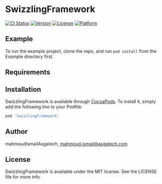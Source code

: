 # SwizzlingFramework

[![CI Status](https://img.shields.io/travis/mahmoudIsmailAsgatech/SwizzlingFramework.svg?style=flat)](https://travis-ci.org/mahmoudIsmailAsgatech/SwizzlingFramework)
[![Version](https://img.shields.io/cocoapods/v/SwizzlingFramework.svg?style=flat)](https://cocoapods.org/pods/SwizzlingFramework)
[![License](https://img.shields.io/cocoapods/l/SwizzlingFramework.svg?style=flat)](https://cocoapods.org/pods/SwizzlingFramework)
[![Platform](https://img.shields.io/cocoapods/p/SwizzlingFramework.svg?style=flat)](https://cocoapods.org/pods/SwizzlingFramework)

## Example

To run the example project, clone the repo, and run `pod install` from the Example directory first.

## Requirements

## Installation

SwizzlingFramework is available through [CocoaPods](https://cocoapods.org). To install
it, simply add the following line to your Podfile:

```ruby
pod 'SwizzlingFramework'
```

## Author

mahmoudIsmailAsgatech, mahmoud.ismail@asgatech.com

## License

SwizzlingFramework is available under the MIT license. See the LICENSE file for more info.
